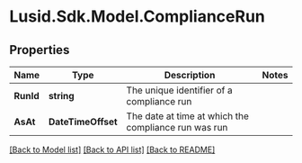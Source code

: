 # Lusid.Sdk.Model.ComplianceRun

## Properties

Name | Type | Description | Notes
------------ | ------------- | ------------- | -------------
**RunId** | **string** | The unique identifier of a compliance run | 
**AsAt** | **DateTimeOffset** | The date at time at which the compliance run was run | 

[[Back to Model list]](../README.md#documentation-for-models) [[Back to API list]](../README.md#documentation-for-api-endpoints) [[Back to README]](../README.md)

